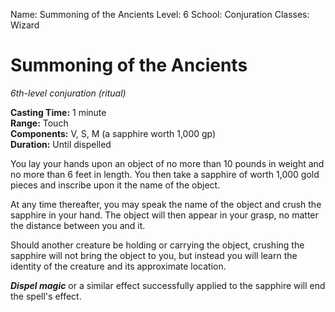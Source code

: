 Name: Summoning of the Ancients
Level: 6
School: Conjuration
Classes: Wizard

# Summoning of the Ancients
_6th-level conjuration (ritual)_

**Casting Time:** 1 minute    
**Range:** Touch    
**Components:** V, S, M (a sapphire worth 1,000 gp)    
**Duration:** Until dispelled 

You lay your hands upon an object of no more than 10 pounds in weight and no more than 6 feet in length. You then take a sapphire of worth 1,000 gold pieces and inscribe upon it the name of the object. 

At any time thereafter, you may speak the name of the object and crush the sapphire in your hand. The object will then appear in your grasp, no matter the distance between you and it. 

Should another creature be holding or carrying the object, crushing the sapphire will not bring the object to you, but instead you will learn the identity of the creature and its approximate location. 

**_Dispel magic_** or a similar effect successfully applied to the sapphire will end the spell's effect.
